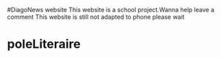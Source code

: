 #DiagoNews website
This website is a school project.Wanna help leave a comment
This website is still not adapted to phone please wait
# poleLiteraire
